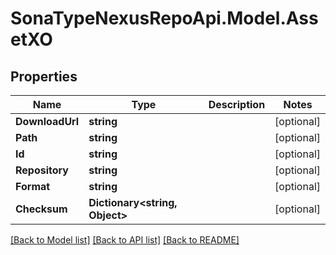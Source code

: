 # SonaTypeNexusRepoApi.Model.AssetXO
## Properties

Name | Type | Description | Notes
------------ | ------------- | ------------- | -------------
**DownloadUrl** | **string** |  | [optional] 
**Path** | **string** |  | [optional] 
**Id** | **string** |  | [optional] 
**Repository** | **string** |  | [optional] 
**Format** | **string** |  | [optional] 
**Checksum** | **Dictionary&lt;string, Object&gt;** |  | [optional] 

[[Back to Model list]](../README.md#documentation-for-models) [[Back to API list]](../README.md#documentation-for-api-endpoints) [[Back to README]](../README.md)

